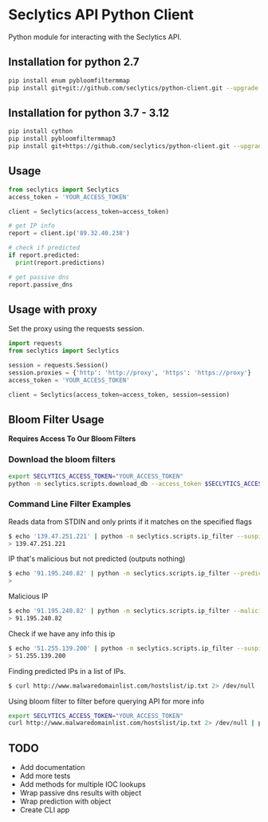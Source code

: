 # Seclytics API Python Client 

Python module for interacting with the Seclytics API.

## Installation for python 2.7

```bash
pip install enum pybloomfiltermmap
pip install git+git://github.com/seclytics/python-client.git --upgrade
```

## Installation for python 3.7 - 3.12

```bash
pip install cython
pip install pybloomfiltermmap3
pip install git+https://github.com/seclytics/python-client.git --upgrade
```


## Usage

```python
from seclytics import Seclytics
access_token = 'YOUR_ACCESS_TOKEN'

client = Seclytics(access_token=access_token)

# get IP info
report = client.ip('89.32.40.238')

# check if predicted
if report.predicted:
  print(report.predictions)

# get passive dns
report.passive_dns

```

## Usage with proxy

Set the proxy using the requests session.

```python
import requests
from seclytics import Seclytics

session = requests.Session()
session.proxies = {'http': 'http://proxy', 'https': 'https://proxy'}
access_token = 'YOUR_ACCESS_TOKEN'

client = Seclytics(access_token=access_token, session=session)
```


## Bloom Filter Usage

**Requires Access To Our Bloom Filters**

### Download the bloom filters

```bash
export SECLYTICS_ACCESS_TOKEN="YOUR_ACCESS_TOKEN"
python -m seclytics.scripts.download_db --access_token $SECLYTICS_ACCESS_TOKEN --name predicted-ips.bloom,malicious-ips.bloom,ip-threat-intel.bloom --data-dir /tmp
```

### Command Line Filter Examples

Reads data from STDIN and only prints if it matches on the specified flags

```bash
$ echo '139.47.251.221' | python -m seclytics.scripts.ip_filter --suspicious --malicious --predicted
> 139.47.251.221
```

IP that's malicious but not predicted (outputs nothing)

```bash
$ echo '91.195.240.82' | python -m seclytics.scripts.ip_filter --predicted
> 
```

Malicious IP

```bash
$ echo '91.195.240.82' | python -m seclytics.scripts.ip_filter --malicious
> 91.195.240.82
```

Check if we have any info this ip 

```bash
$ echo '51.255.139.200' | python -m seclytics.scripts.ip_filter --suspicious --malicious --predicted
> 51.255.139.200
```

Finding predicted IPs in a list of IPs.

```bash
$ curl http://www.malwaredomainlist.com/hostslist/ip.txt 2> /dev/null | python -m seclytics.scripts.ip_filter --predicted 
```

Using bloom filter to filter before querying API for more info

```bash
export SECLYTICS_ACCESS_TOKEN="YOUR_ACCESS_TOKEN"
curl http://www.malwaredomainlist.com/hostslist/ip.txt 2> /dev/null | python -m seclytics.scripts.ip_filter --predicted | python -m seclytics.scripts.ip_enrich --access_token $SECLYTICS_ACCESS_TOKEN | jq .context.source_urls
```

## TODO

* Add documentation
* Add more tests
* Add methods for multiple IOC lookups 
* Wrap passive dns results with object
* Wrap prediction with object
* Create CLI app
